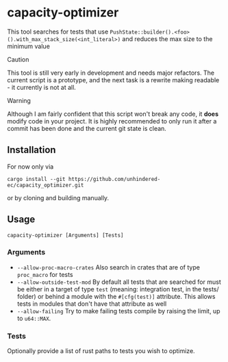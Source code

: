 # capacity-optimizer

This tool searches for tests that use `PushState::builder().<foo>().with_max_stack_size(<int_literal>)` and reduces the max size to the minimum value

> [!CAUTION]
> This tool is still very early in development and needs major refactors. The current script is a prototype, and the next task is a rewrite making readable - it currently is not at all.


> [!WARNING]
> Although I am fairly confident that this script won't break any code, it **does** modify code in your project. It is highly recommended to only run it after a commit has been done and the current git state is clean.

## Installation
For now only via
```
cargo install --git https://github.com/unhindered-ec/capacity_optimizer.git
```
or by cloning and building manually.

## Usage
```
capacity-optimizer [Arguments] [Tests]
```

### Arguments
- `--allow-proc-macro-crates` Also search in crates that are of type `proc_macro` for tests
- `--allow-outside-test-mod` By default all tests that are searched for must be either in a target of type `test` (meaning: integration test, in the tests/ folder) or behind a module with the `#[cfg(test)]` attribute. This allows tests in modules that don't have that attribute as well
- `--allow-failing` Try to make failing tests compile by raising the limit, up to `u64::MAX`.

### Tests
Optionally provide a list of rust paths to tests you wish to optimize.

